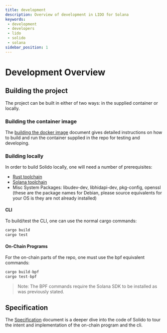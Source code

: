 ```yaml
---
title: development
description: Overview of development in LIDO for Solana
keywords:
 - development
 - developers
 - lido
 - solido
 - solana
sidebar_position: 1
---
```


# Development Overview

## Building the project

The project can be built in either of two ways: in the supplied container or locally.

### Building the container image

The [building the docker image](./BuildingDockerImage.md) document gives detailed instructions on how to build and run the container supplied in the repo for testing and developing.

### Building locally

In order to build Solido locally, one will need a number of prerequisites:

- [Rust toolchain](https://www.rust-lang.org/learn/get-started)
- [Solana toolchain](https://docs.solana.com/cli/install-solana-cli-tools)
- Misc System Packages: libudev-dev, libhidapi-dev, pkg-config, openssl (these are the package names for Debian, please source equivalents for your OS is they are not already installed)

#### CLI

To build/test the CLI, one can use the normal cargo commands:

```rust
cargo build
cargo test
```

#### On-Chain Programs

For the on-chain parts of the repo, one must use the bpf equivalent commands:

```rust
cargo build-bpf
cargo test-bpf
```
> Note: The BPF commands require the Solana SDK to be installed as was previously stated.



## Specification

The [Specification](./Specification/specification.md) document is a deeper dive into the code of Solido to tour the intent and implementation of the on-chain program and the cli.

